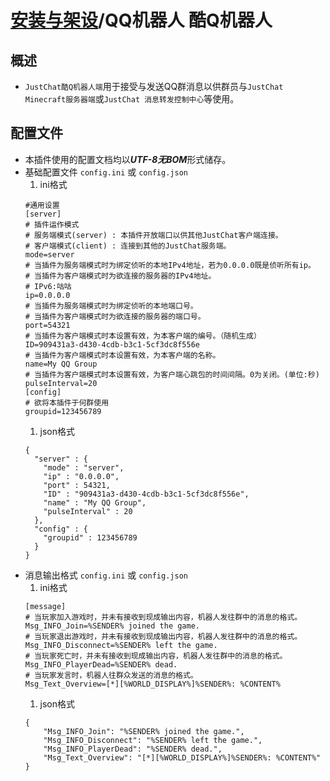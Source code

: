 # [安装与架设](../)/QQ机器人 酷Q机器人

## 概述
- ```JustChat酷Q机器人端```用于接受与发送QQ群消息以供群员与```JustChat Minecraft服务器端```或```JustChat 消息转发控制中心```等使用。

## 配置文件
- 本插件使用的配置文档均以***UTF-8无BOM***形式储存。
- 基础配置文件 ```config.ini``` 或 ```config.json```
	1. ini格式
	```
	#通用设置
	[server]
	# 插件运作模式
	# 服务端模式(server) : 本插件开放端口以供其他JustChat客户端连接。
	# 客户端模式(client) : 连接到其他的JustChat服务端。
	mode=server
	# 当插件为服务端模式时为绑定侦听的本地IPv4地址，若为0.0.0.0既是侦听所有ip。
	# 当插件为客户端模式时为欲连接的服务器的IPv4地址。
	# IPv6:咕咕
	ip=0.0.0.0
	# 当插件为服务端模式时为绑定侦听的本地端口号。
	# 当插件为客户端模式时为欲连接的服务器的端口号。
	port=54321
	# 当插件为客户端模式时本设置有效，为本客户端的编号。（随机生成）
	ID=909431a3-d430-4cdb-b3c1-5cf3dc8f556e
	# 当插件为客户端模式时本设置有效，为本客户端的名称。
	name=My QQ Group
	# 当插件为客户端模式时本设置有效，为客户端心跳包的时间间隔。0为关闭。(单位:秒)
	pulseInterval=20
	[config]
	# 欲将本插件于何群使用
	groupid=123456789
	```
	1. json格式
	```
	{
	  "server" : {
		"mode" : "server",
		"ip" : "0.0.0.0",
		"port" : 54321,
		"ID" : "909431a3-d430-4cdb-b3c1-5cf3dc8f556e",
		"name" : "My QQ Group",
		"pulseInterval" : 20
	  },
	  "config" : {
		"groupid" : 123456789
	  }
	}
	```
- 消息输出格式 ```config.ini``` 或 ```config.json```
	1. ini格式
	```
	[message]
	# 当玩家加入游戏时，并未有接收到现成输出内容，机器人发往群中的消息的格式。
	Msg_INFO_Join=%SENDER% joined the game.
	# 当玩家退出游戏时，并未有接收到现成输出内容，机器人发往群中的消息的格式。
	Msg_INFO_Disconnect=%SENDER% left the game.
	# 当玩家死亡时，并未有接收到现成输出内容，机器人发往群中的消息的格式。
	Msg_INFO_PlayerDead=%SENDER% dead.
	# 当玩家发言时，机器人往群众发送的消息的格式。
	Msg_Text_Overview=[*][%WORLD_DISPLAY%]%SENDER%: %CONTENT%
	```
	1. json格式
	```
	{
		"Msg_INFO_Join": "%SENDER% joined the game.",
		"Msg_INFO_Disconnect": "%SENDER% left the game.",
		"Msg_INFO_PlayerDead": "%SENDER% dead.",
		"Msg_Text_Overview": "[*][%WORLD_DISPLAY%]%SENDER%: %CONTENT%"
	}
	```